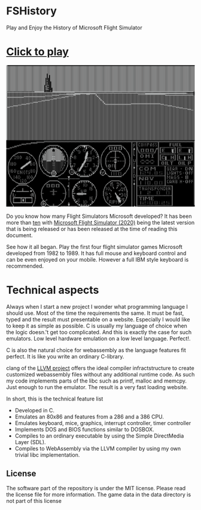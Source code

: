 FSHistory
=========

Play and Enjoy the History of Microsoft Flight Simulator

# **[Click to play][project demo]**

![web demonstration](images/slides.gif)

Do you know how many Flight Simulators Microsoft developed? It has been more than [ten](https://en.wikipedia.org/wiki/Microsoft_Flight_Simulator) with [Microsoft Flight Simulator (2020)](https://de.wikipedia.org/wiki/Microsoft_Flight_Simulator_(2020)) being the latest version that is being released or has been released at the time of reading this document. 

See how it all began. Play the first four flight simulator games Microsoft developed from 1982 to 1989. It has full mouse and keyboard control and can be even enjoyed on your mobile. However a full IBM style keyboard is recommended.

# Technical aspects

Always when I start a new project I wonder what programming language I should use. Most of the time the requirements the same. It must be fast, typed and the result must presentable on a website. Especially I would like to keep it as simple as possible. C is usually my language of choice when the logic doesn.'t get too complicated. And this is exactly the case for such emulators. Low level hardware emulation on a low level language. Perfect!. 

C is also the natural choice for webassembly as the language features fit perfect. It is like you write an ordinary C-library. 

clang of the [LLVM project](https://llvm.org/) offers the ideal compiler infractstructure to create customized webassembly files without any additional runtime code. As such my code implements parts of the libc such as printf, malloc and memcpy. Just enough to run the emulator. The result is a very fast loading website.

In short, this is the technical feature list

 * Developed in C.
 * Emulates an 80x86 and features from a 286 and a 386 CPU.
 * Emulates keyboard, mice, graphics, interrupt controller, timer controller
 * Implements DOS and BIOS functions similar to DOSBOX.
 * Compiles to an ordinary executable by using the Simple DirectMedia Layer (SDL).
 * Compiles to WebAssembly via the LLVM compiler by using my own trivial libc implementation.

## License

The software part of the repository is under the MIT license. Please read the license file for more information. The game data in the data directory is not part of this license

[project demo]: https://s-macke.github.io/FSHistory/

